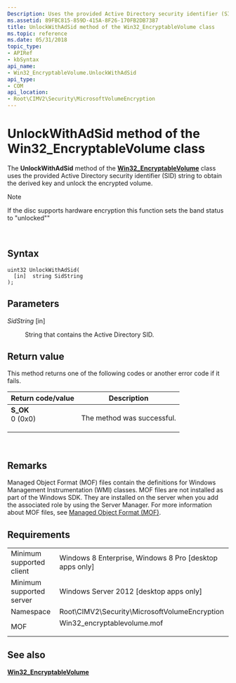 ```yaml
---
Description: Uses the provided Active Directory security identifier (SID) string to obtain the derived key and unlock the encrypted volume.
ms.assetid: 89FBC815-859D-415A-8F26-170FB2DB7387
title: UnlockWithAdSid method of the Win32_EncryptableVolume class
ms.topic: reference
ms.date: 05/31/2018
topic_type: 
- APIRef
- kbSyntax
api_name: 
- Win32_EncryptableVolume.UnlockWithAdSid
api_type: 
- COM
api_location: 
- Root\CIMV2\Security\MicrosoftVolumeEncryption
---
```


# UnlockWithAdSid method of the Win32\_EncryptableVolume class

The **UnlockWithAdSid** method of the [**Win32\_EncryptableVolume**](win32-encryptablevolume.md) class uses the provided Active Directory security identifier (SID) string to obtain the derived key and unlock the encrypted volume.

> [!Note]  
> If the disc supports hardware encryption this function sets the band status to "unlocked""

 

## Syntax


```mof
uint32 UnlockWithAdSid(
  [in]  string SidString
);
```



## Parameters

<dl> <dt>

*SidString* \[in\]
</dt> <dd>

String that contains the Active Directory SID.

</dd> </dl>

## Return value

This method returns one of the following codes or another error code if it fails.



| Return code/value                                                                                                                                 | Description                           |
|---------------------------------------------------------------------------------------------------------------------------------------------------|---------------------------------------|
| <dl> <dt>**S\_OK**</dt> <dt>0 (0x0)</dt> </dl> | The method was successful.<br/> |



 

## Remarks

Managed Object Format (MOF) files contain the definitions for Windows Management Instrumentation (WMI) classes. MOF files are not installed as part of the Windows SDK. They are installed on the server when you add the associated role by using the Server Manager. For more information about MOF files, see [Managed Object Format (MOF)](../wmisdk/managed-object-format--mof-.md).

## Requirements



|                                     |                                                                                                         |
|-------------------------------------|---------------------------------------------------------------------------------------------------------|
| Minimum supported client<br/> | Windows 8 Enterprise, Windows 8 Pro \[desktop apps only\]<br/>                                    |
| Minimum supported server<br/> | Windows Server 2012 \[desktop apps only\]<br/>                                                    |
| Namespace<br/>                | Root\\CIMV2\\Security\\MicrosoftVolumeEncryption<br/>                                             |
| MOF<br/>                      | <dl> <dt>Win32\_encryptablevolume.mof</dt> </dl> |



## See also

<dl> <dt>

[**Win32\_EncryptableVolume**](win32-encryptablevolume.md)
</dt> </dl>

 

 